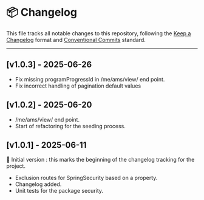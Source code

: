 # 📦 Changelog

This file tracks all notable changes to this repository, following
the [Keep a Changelog](https://keepachangelog.com/en/1.0.0/) format
and [Conventional Commits](https://www.conventionalcommits.org/) standard.

---

## [v1.0.3] - 2025-06-26

- Fix missing programProgressId in /me/ams/view/ end point.
- Fix incorrect handling of pagination default values

## [v1.0.2] - 2025-06-20

- /me/ams/view/ end point.
- Start of refactoring for the seeding process.

## [v1.0.1] - 2025-06-11

🏁 Initial version : this marks the beginning of the changelog tracking for the project.

- Exclusion routes for SpringSecurity based on a property.
- Changelog added.
- Unit tests for the package security.
